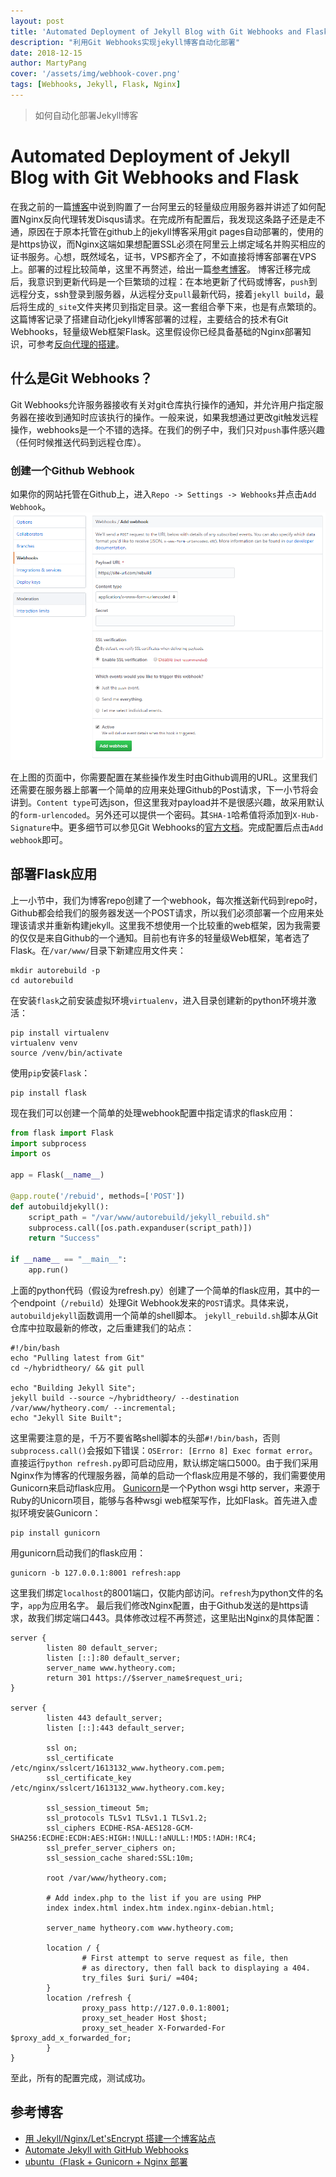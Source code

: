 ```yaml
---
layout: post
title: 'Automated Deployment of Jekyll Blog with Git Webhooks and Flask'
description: "利用Git Webhooks实现jekyll博客自动化部署"
date: 2018-12-15
author: MartyPang
cover: '/assets/img/webhook-cover.png'
tags: [Webhooks, Jekyll, Flask, Nginx]
---
```


> 如何自动化部署Jekyll博客

# Automated Deployment of Jekyll Blog with Git Webhooks and Flask

在我之前的一篇[博客](https://www.hytheory.com/2018/12/08/using-disqus-api-and-vps-to-provide-comment-module-for-jekyll-blog.html)中说到购置了一台阿里云的轻量级应用服务器并讲述了如何配置Nginx反向代理转发Disqus请求。在完成所有配置后，我发现这条路子还是走不通，原因在于原本托管在github上的jekyll博客采用git pages自动部署的，使用的是https协议，而Nginx这端如果想配置SSL必须在阿里云上绑定域名并购买相应的证书服务。心想，既然域名，证书，VPS都齐全了，不如直接将博客部署在VPS上。部署的过程比较简单，这里不再赘述，给出一篇[参考博客](https://tomisacat.xyz/tech/2017/02/27/Deploy-a-blog-site-with-Jekyll-and-Nginx.html)。
博客迁移完成后，我意识到更新代码是一个巨繁琐的过程：在本地更新了代码或博客，`push`到远程分支，ssh登录到服务器，从远程分支`pull`最新代码，接着`jekyll build`，最后将生成的`_site`文件夹拷贝到指定目录。这一套组合拳下来，也是有点繁琐的。
这篇博客记录了搭建自动化jekyll博客部署的过程，主要结合的技术有Git Webhooks，轻量级Web框架Flask。这里假设你已经具备基础的Nginx部署知识，可参考[反向代理的搭建](https://www.hytheory.com/2018/12/08/using-disqus-api-and-vps-to-provide-comment-module-for-jekyll-blog.html)。

## 什么是Git Webhooks？
Git Webhooks允许服务器接收有关对git仓库执行操作的通知，并允许用户指定服务器在接收到通知时应该执行的操作。一般来说，如果我想通过更改git触发远程操作，webhooks是一个不错的选择。在我们的例子中，我们只对`push`事件感兴趣（任何时候推送代码到远程仓库）。

### 创建一个Github Webhook
如果你的网站托管在Github上，进入`Repo -> Settings -> Webhooks`并点击`Add Webhook`。
![](/assets/img/add-webhook.png)

在上图的页面中，你需要配置在某些操作发生时由Github调用的URL。这里我们还需要在服务器上部署一个简单的应用来处理Github的Post请求，下一小节将会讲到。`Content type`可选json，但这里我对payload并不是很感兴趣，故采用默认的`form-urlencoded`。另外还可以提供一个密码。其`SHA-1`哈希值将添加到`X-Hub-Signature`中。更多细节可以参见Git Webhooks的[官方文档](https://developer.github.com/webhooks/)。完成配置后点击`Add webhook`即可。

## 部署Flask应用
上一小节中，我们为博客repo创建了一个webhook，每次推送新代码到repo时，Github都会给我们的服务器发送一个POST请求，所以我们必须部署一个应用来处理该请求并重新构建jekyll。这里我不想使用一个比较重的web框架，因为我需要的仅仅是来自Github的一个通知。目前也有许多的轻量级Web框架，笔者选了Flask。在`/var/www/`目录下新建应用文件夹：
```shell
mkdir autorebuild -p
cd autorebuild
```
在安装`flask`之前安装虚拟环境`virtualenv`，进入目录创建新的python环境并激活：
```shell
pip install virtualenv
virtualenv venv
source /venv/bin/activate
```
使用`pip`安装`Flask`：
```shell
pip install flask
```
现在我们可以创建一个简单的处理webhook配置中指定请求的flask应用：
```python
from flask import Flask
import subprocess
import os

app = Flask(__name__)

@app.route('/rebuid', methods=['POST'])
def autobuildjekyll():
    script_path = "/var/www/autorebuild/jekyll_rebuild.sh"
    subprocess.call([os.path.expanduser(script_path)])
    return "Success"

if __name__ == "__main__":
    app.run()
```
上面的python代码（假设为refresh.py）创建了一个简单的flask应用，其中的一个endpoint（`/rebuild`）处理Git Webhook发来的`POST`请求。具体来说，`autobuildjekyll`函数调用一个简单的shell脚本。
`jekyll_rebuild.sh`脚本从Git仓库中拉取最新的修改，之后重建我们的站点：
```shell
#!/bin/bash
echo "Pulling latest from Git"
cd ~/hybridtheory/ && git pull

echo "Building Jekyll Site";
jekyll build --source ~/hybridtheory/ --destination /var/www/hytheory.com/ --incremental;
echo "Jekyll Site Built";
```
这里需要注意的是，千万不要省略shell脚本的头部`#!/bin/bash`，否则`subprocess.call()`会报如下错误：`OSError: [Errno 8] Exec format error`。
直接运行`python refresh.py`即可启动应用，默认绑定端口5000。由于我们采用Nginx作为博客的代理服务器，简单的启动一个flask应用是不够的，我们需要使用Gunicorn来启动flask应用。
[Gunicorn](https://gunicorn.org/)是一个Python wsgi http server，来源于Ruby的Unicorn项目，能够与各种wsgi web框架写作，比如Flask。首先进入虚拟环境安装Gunicorn：
```shell
pip install gunicorn
```
用gunicorn启动我们的flask应用：
```shell
gunicorn -b 127.0.0.1:8001 refresh:app
```
这里我们绑定`localhost`的8001端口，仅能内部访问。`refresh`为python文件的名字，`app`为应用名字。
最后我们修改Nginx配置，由于Github发送的是https请求，故我们绑定端口443。具体修改过程不再赘述，这里贴出Nginx的具体配置：
```
server {
        listen 80 default_server;
        listen [::]:80 default_server;
        server_name www.hytheory.com;
        return 301 https://$server_name$request_uri;
}

server {
        listen 443 default_server;
        listen [::]:443 default_server;

        ssl on;
        ssl_certificate /etc/nginx/sslcert/1613132_www.hytheory.com.pem;
        ssl_certificate_key /etc/nginx/sslcert/1613132_www.hytheory.com.key;

        ssl_session_timeout 5m;
        ssl_protocols TLSv1 TLSv1.1 TLSv1.2;
        ssl_ciphers ECDHE-RSA-AES128-GCM-SHA256:ECDHE:ECDH:AES:HIGH:!NULL:!aNULL:!MD5:!ADH:!RC4;
        ssl_prefer_server_ciphers on;
        ssl_session_cache shared:SSL:10m;

        root /var/www/hytheory.com;

        # Add index.php to the list if you are using PHP
        index index.html index.htm index.nginx-debian.html;

        server_name hytheory.com www.hytheory.com;

        location / {
                # First attempt to serve request as file, then
                # as directory, then fall back to displaying a 404.
                try_files $uri $uri/ =404;
        }
        location /refresh {
                proxy_pass http://127.0.0.1:8001;
                proxy_set_header Host $host;
                proxy_set_header X-Forwarded-For $proxy_add_x_forwarded_for;
        }
}
```

至此，所有的配置完成，测试成功。

## 参考博客
- [用 Jekyll/Nginx/Let'sEncrypt 搭建一个博客站点](https://tomisacat.xyz/tech/2017/02/27/Deploy-a-blog-site-with-Jekyll-and-Nginx.html)
- [Automate Jekyll with GitHub Webhooks](https://ryanharrison.co.uk/2018/07/05/jekyll-rebuild-github-webhook.html)
- [ubuntu（Flask + Gunicorn + Nginx 部署](https://www.cnblogs.com/gjack/p/8066672.html)


